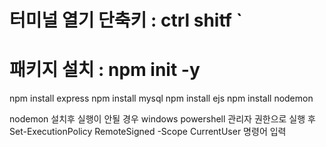 # 터미널 열기 단축키 : ctrl shitf `

# 패키지 설치 : npm init -y

npm install express
npm install mysql
npm install ejs
npm install nodemon

nodemon 설치후 실행이 안될 경우
windows powershell 관리자 권한으로 실행 후
Set-ExecutionPolicy RemoteSigned -Scope CurrentUser 명령어 입력